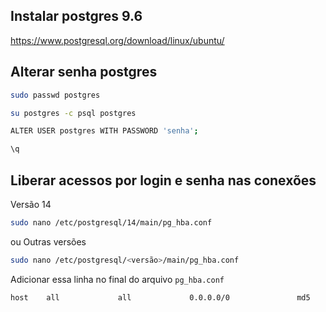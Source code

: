 ## Instalar postgres 9.6
https://www.postgresql.org/download/linux/ubuntu/

## Alterar senha postgres
```bash
sudo passwd postgres
```
```bash
su postgres -c psql postgres
```
```bash
ALTER USER postgres WITH PASSWORD 'senha';
```
```bash
\q
```

## Liberar acessos por login e senha nas conexões
Versão 14
```bash
sudo nano /etc/postgresql/14/main/pg_hba.conf
```
ou
Outras versões
```bash
sudo nano /etc/postgresql/<versão>/main/pg_hba.conf
```
Adicionar essa linha no final do arquivo `pg_hba.conf`
```bash
host    all             all             0.0.0.0/0               md5
```

